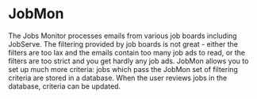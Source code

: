 # JobMon
The Jobs Monitor processes emails from various job boards including JobServe. The filtering provided by job boards is not great - either the filters are too lax and the emails contain too many job ads to read, or the filters are too strict and you get hardly any job ads. JobMon allows you to set up much more criteria: jobs which pass the JobMon set of filtering criteria are stored in a database. When the user reviews jobs in the database, criteria can be updated.
